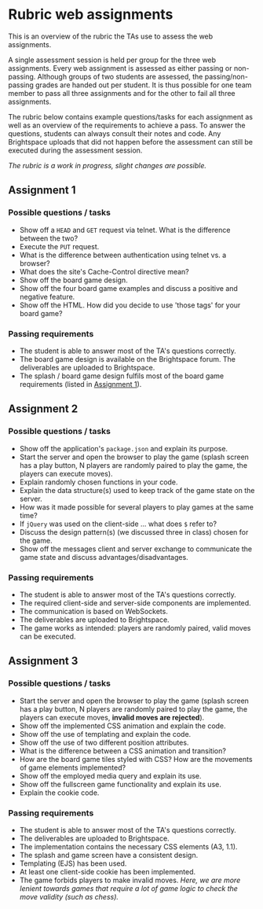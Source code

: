 # Rubric web assignments

This is an overview of the rubric the TAs use to assess the web assignments.

A single assessment session is held per group for the three web assignments. Every web assignment is assessed as either passing or non-passing. Although groups of two students are assessed, the passing/non-passing grades are handed out per student. It is thus possible for one team member to pass all three assignments and for the other to fail all three assignments.

The rubric below contains example questions/tasks for each assignment as well as an overview of the requirements to achieve a pass. To answer the questions, students can always consult their notes and code. Any Brightspace uploads that did not happen before the assessment can still be executed during the assessment session.

*The rubric is a work in progress, slight changes are possible.*

## Assignment 1

### Possible questions / tasks

- Show off a `HEAD` and `GET` request via telnet. What is the difference between the two?
- Execute the `PUT` request.
- What is the difference between authentication using telnet vs. a browser?
- What does the site's Cache-Control directive mean?
- Show off the board game design.
- Show off the four board game examples and discuss a positive and negative feature.
- Show off the HTML. How did you decide to use 'those tags' for your board game?

### Passing requirements

- The student is able to answer most of the TA's questions correctly.
- The board game design is available on the Brightspace forum. The deliverables are uploaded to Brightspace.
- The splash / board game design fulfils most of the board game requirements (listed in [Assignment 1](Assignment-1.md)).

## Assignment 2

### Possible questions / tasks

- Show off the application's `package.json` and explain its purpose.
- Start the server and open the browser to play the game (splash screen has a play button, N players are randomly paired to play the game, the players can execute moves).
- Explain randomly chosen functions in your code.
- Explain the data structure(s) used to keep track of the game state on the server.
- How was it made possible for several players to play games at the same time?
- If `jQuery` was used on the client-side ... what does `$` refer to? 
- Discuss the design pattern(s) (we discussed three in class) chosen for the game.
- Show off the messages client and server exchange to communicate the game state and discuss advantages/disadvantages.

### Passing requirements

- The student is able to answer most of the TA's questions correctly.
- The required client-side and server-side components are implemented.
- The communication is based on WebSockets.
- The deliverables are uploaded to Brightspace.
- The game works as intended: players are randomly paired, valid moves can be executed.


## Assignment 3

### Possible questions / tasks

- Start the server and open the browser to play the game (splash screen has a play button, N players are randomly paired to play the game, the players can execute moves, **invalid moves are rejected**).
- Show off the implemented CSS animation and explain the code.
- Show off the use of templating and explain the code.
- Show off the use of two different position attributes.
- What is the difference between a CSS animation and transition?
- How are the board game tiles styled with CSS? How are the movements of game elements implemented?
- Show off the employed media query and explain its use.
- Show off the fullscreen game functionality and explain its use.
- Explain the cookie code.

### Passing requirements

- The student is able to answer most of the TA's questions correctly.
- The deliverables are uploaded to Brightspace.
- The implementation contains the necessary CSS elements (A3, 1.1).
- The splash and game screen have a consistent design.
- Templating (EJS) has been used.
- At least one client-side cookie has been implemented.
- The game forbids players to make invalid moves. *Here, we are more lenient towards games that require a lot of game logic to check the move validity (such as chess).*


